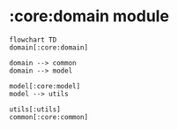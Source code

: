 # :core:domain module

```mermaid
flowchart TD
domain[:core:domain]

domain --> common
domain --> model

model[:core:model]
model --> utils

utils[:utils]
common[:core:common]
```

